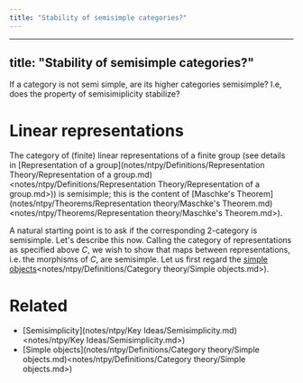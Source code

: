 ```yaml
---
title: "Stability of semisimple categories?"
---
```


---
title: "Stability of semisimple categories?"
---

      

If a category is not semi simple, are its higher categories semisimple? I.e, does the property of semisimiplicity stabilize?

# Linear representations

The category of (finite) linear representations of a finite group (see details in [Representation of a group](notes/ntpy/Definitions/Representation Theory/Representation of a group.md)<notes/ntpy/Definitions/Representation Theory/Representation of a group.md>)) is semisimple; this is the content of [Maschke's Theorem](notes/ntpy/Theorems/Representation theory/Maschke's Theorem.md)<notes/ntpy/Theorems/Representation theory/Maschke's Theorem.md>). 

A natural starting point is to ask if the corresponding 2-category is semisimple. Let's describe this now. Calling the category of representations as specified above $C$, we wish to show that maps between representations, i.e. the morphisms of $C$, are semisimple. Let us first regard the [simple objects]()<notes/ntpy/Definitions/Category theory/Simple objects.md>). 

# Related
- [Semisimplicity](notes/ntpy/Key Ideas/Semisimplicity.md)<notes/ntpy/Key Ideas/Semisimplicity.md>)
- [Simple objects](notes/ntpy/Definitions/Category theory/Simple objects.md)<notes/ntpy/Definitions/Category theory/Simple objects.md>)
